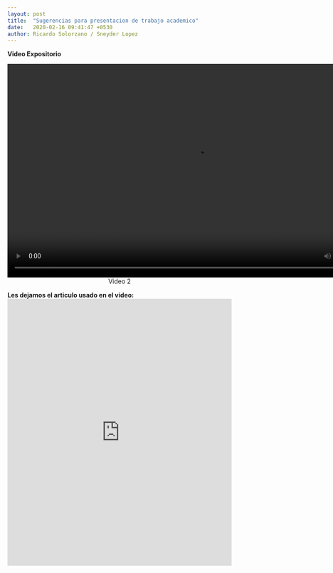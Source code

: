 ```yaml
---
layout: post
title:  "Sugerencias para presentacion de trabajo academico"
date:   2020-02-16 09:41:47 +0530
author: Ricardo Solorzano / Sneyder Lopez
---
```



<pa><b>Video Expositorio</b><br>
<center><video src="https://r6---sn-q4flrn7s.c.drive.google.com/videoplayback?expire=1581878688&ei=YFVJXs_jJoW4uQXi5YDgCw&ip=190.131.35.206&cp=QVNNU0lfV1ZWSVhOOnhnRndkb3FxY1htalNTdy0tV2Y4M3dNcGp5bXNGRUxKcl9aQjB6TkJDUnI&id=2e03623f17d1d735&itag=18&source=webdrive&requiressl=yes&sc=yes&ttl=transient&susc=dr&driveid=1tuIYkUB-jtVlhcQMZCJbeAcey8sv2L_7&app=explorer&mime=video/mp4&dur=164.861&lmt=1581863066677452&sparams=expire,ei,ip,cp,id,itag,source,requiressl,ttl,susc,driveid,app,mime,dur,lmt&sig=ALgxI2wwRQIhAM2i62LZJZleIW-Ev1qDRTwgM0EudampAb2EdRxM6rupAiBOheeCEdFmrk7HRWQM_ODRpQEl-RWSGt7XL4s_lmgtig==&cpn=89gmWKROnMnDaoh3&c=WEB_EMBEDDED_PLAYER&cver=20200214&redirect_counter=1&cm2rm=sn-hp5dz7d&fexp=23872989&req_id=ddd7c622e9e636e2&cms_redirect=yes&mm=34&mn=sn-q4flrn7s&ms=ltu&mt=1581863938&mv=u&mvi=5&pl=24&lsparams=mm,mn,ms,mv,mvi,pl,sc&lsig=AHylml4wRAIgeeNmI7LGVuQ3-T1fw4AsDUAYx9KQfHPPKFdu_7qMZd4CIC0880g823MrOCnRQxmKN-gENZt13fv2NFGiZrXI8Q9n" width="840" height="480" controls></video></center>
<center><a>Video 2</a></center>


<p><b>Les dejamos el articulo usado en el video:</b>
<embed src="https://davenplay.github.io/blog/assets/images/ensayo.pdf" type="application/pdf" width="100%" height="600px" />

